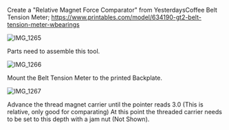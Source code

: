 Create a "Relative Magnet Force Comparator" from YesterdaysCoffee Belt Tension Meter;
https://www.printables.com/model/634190-gt2-belt-tension-meter-wbearings

![IMG_1265](https://github.com/user-attachments/assets/74fbae29-5514-4c62-a287-c1178246443d)

Parts need to assemble this tool.

![IMG_1266](https://github.com/user-attachments/assets/fe9f9a62-2401-4587-af1d-325ef5402322)

Mount the Belt Tension Meter to the printed Backplate.

![IMG_1267](https://github.com/user-attachments/assets/917c4582-7395-45e2-8fe8-983bb76fda4a)

Advance the thread magnet carrier until the pointer reads 3.0 (This is relative, only good for comparating) At this point the threaded carrier needs to be set to this depth with a jam nut (Not Shown).
